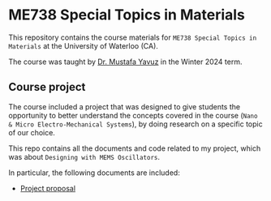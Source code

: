 # ME738 Special Topics in Materials

This repository contains the course materials for `ME738 Special Topics in Materials` at the University of Waterloo (CA).

The course was taught by [Dr. Mustafa Yavuz](https://uwaterloo.ca/mechanical-mechatronics-engineering/profile/myavuz) in the Winter 2024 term.

## Course project

The course included a project that was designed to give students the opportunity to better understand the concepts covered in the course (`Nano & Micro Electro-Mechanical Systems`), by doing research on a specific topic of our choice.

This repo contains all the documents and code related to my project, which was about `Designing with MEMS Oscillators`.

In particular, the following documents are included:

- [Project proposal](01%20-%20Proposal.pdf)
<!-- - [Final project report](./Final%20Project%20Report.pdf) -->
<!-- Vapour Cell technologies not very stable due to thermal alteraction  -->
<!-- Cold Athom tech much more stable but immature yet -->


